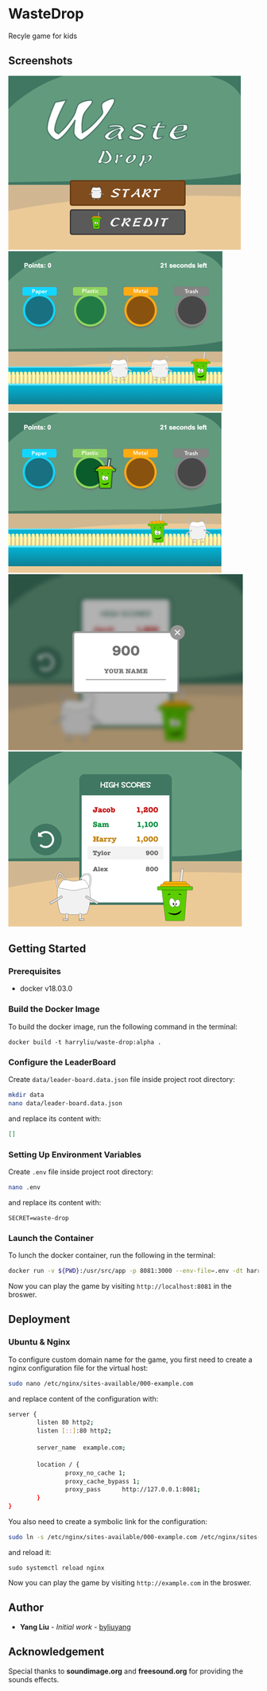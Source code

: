 # WasteDrop

Recyle game for kids

## Screenshots
![Title](landing-screen.png)
![Level 1](gaming-screen-1.png)
![Level 1](gaming-screen-2.png)
![Player's Score](player-score.png)
![High Score](high-score.png)

## Getting Started
### Prerequisites
- docker v18.03.0

### Build the Docker Image

To build the docker image, run the following command in the terminal:

```
docker build -t harryliu/waste-drop:alpha .
```

### Configure the LeaderBoard

Create `data/leader-board.data.json` file inside project root directory:

```bash
mkdir data
nano data/leader-board.data.json
``` 
and replace its content with:

```json
[]
```

### Setting Up Environment Variables

Create `.env` file inside project root directory: 

```bash
nano .env
```
and replace its content with:

```
SECRET=waste-drop
```

### Launch the Container

To lunch the docker container, run the following in the terminal:

```bash
docker run -v ${PWD}:/usr/src/app -p 8081:3000 --env-file=.env -dt harryliu/waste-drop:alpha
```

Now you can play the game by visiting `http://localhost:8081` in the broswer.

## Deployment
### Ubuntu & Nginx

To configure custom domain name for the game, you first need to create a nginx configuration file for the virtual host:

```bash
sudo nano /etc/nginx/sites-available/000-example.com
```

and replace content of the configuration with:

```bash
server {
        listen 80 http2;
        listen [::]:80 http2;

        server_name  example.com;

        location / {
                proxy_no_cache 1;
                proxy_cache_bypass 1;
                proxy_pass      http://127.0.0.1:8081;
        }
}
```

You also need to create a symbolic link for the configuration:

```bash
sudo ln -s /etc/nginx/sites-available/000-example.com /etc/nginx/sites-enabled/000-example.com
``` 

and reload it:

```
sudo systemctl reload nginx
```

Now you can play the game by visiting `http://example.com` in the broswer.

## Author

- **Yang Liu** - *Initial work* - [byliuyang](https://github.com/byliuyang)

## Acknowledgement

Special thanks to **soundimage.org** and **freesound.org** for providing the sounds effects.